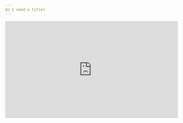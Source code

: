 ```yaml
---
do I need a title?
---
```


<iframe width="560" height="315" src="https://www.youtube.com/embed/kXqQbBMDX2Y" frameborder="0" allow="accelerometer; autoplay; clipboard-write; encrypted-media; gyroscope; picture-in-picture" allowfullscreen></iframe>

